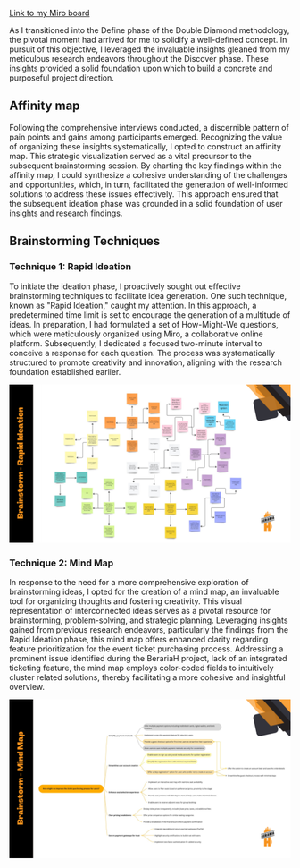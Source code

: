 [Link to my Miro board](https://miro.com/app/board/uXjVMj2Vrlo=/?share_link_id=793269786459)

<span dir="">As I transitioned into the Define phase of the Double Diamond methodology, the pivotal moment had arrived for me to solidify a well-defined concept. In pursuit of this objective, I leveraged the invaluable insights gleaned from my meticulous research endeavors throughout the Discover phase. These insights provided a solid foundation upon which to build a concrete and purposeful project direction.</span>

## Affinity map

<span dir="">Following the comprehensive interviews conducted, a discernible pattern of pain points and gains among participants emerged. Recognizing the value of organizing these insights systematically, I opted to construct an affinity map. This strategic visualization served as a vital precursor to the subsequent brainstorming session. By charting the key findings within the affinity map, I could synthesize a cohesive understanding of the challenges and opportunities, which, in turn, facilitated the generation of well-informed solutions to address these issues effectively. This approach ensured that the subsequent ideation phase was grounded in a solid foundation of user insights and research findings.</span>

## Brainstorming Techniques

### Technique 1: Rapid Ideation

<span dir="">To initiate the ideation phase, I proactively sought out effective brainstorming techniques to facilitate idea generation. One such technique, known as "Rapid Ideation," caught my attention. In this approach, a predetermined time limit is set to encourage the generation of a multitude of ideas. In preparation, I had formulated a set of How-Might-We questions, which were meticulously organized using Miro, a collaborative online platform. Subsequently, I dedicated a focused two-minute interval to conceive a response for each question. The process was systematically structured to promote creativity and innovation, aligning with the research foundation established earlier.</span>

![Denisa_Coteanu_BerariaH_Brainstorm_Rapid_Ideation](uploads/38cceba199dc7939fc96db572cbdc23b/Denisa_Coteanu_BerariaH_Brainstorm_Rapid_Ideation.png)

### Technique 2: Mind Map

<span dir="">In response to the need for a more comprehensive exploration of brainstorming ideas, I opted for the creation of a mind map, an invaluable tool for organizing thoughts and fostering creativity. This visual representation of interconnected ideas serves as a pivotal resource for brainstorming, problem-solving, and strategic planning. Leveraging insights gained from previous research endeavors, particularly the findings from the Rapid Ideation phase, this mind map offers enhanced clarity regarding feature prioritization for the event ticket purchasing process. Addressing a prominent issue identified during the BerariaH project, lack of an integrated ticketing feature, the mind map employs color-coded fields to intuitively cluster related solutions, thereby facilitating a more cohesive and insightful overview.</span>

![Denisa_Coteanu_BerariaH_Brainstorming_MindMap](uploads/75e996bf637e5eef0e54b02643b48218/Denisa_Coteanu_BerariaH_Brainstorming_MindMap.png)